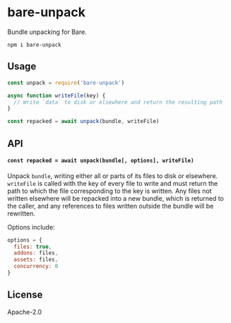 # bare-unpack

Bundle unpacking for Bare.

```
npm i bare-unpack
```

## Usage

```js
const unpack = require('bare-unpack')

async function writeFile(key) {
  // Write `data` to disk or elsewhere and return the resulting path
}

const repacked = await unpack(bundle, writeFile)
```

## API

#### `const repacked = await unpack(bundle[, options], writeFile)`

Unpack `bundle`, writing either all or parts of its files to disk or elsewhere. `writeFile` is called with the key of every file to write and must return the path to which the file corresponding to the key is written. Any files not written elsewhere will be repacked into a new bundle, which is returned to the caller, and any references to files written outside the bundle will be rewritten.

Options include:

```js
options = {
  files: true,
  addons: files,
  assets: files,
  concurrency: 0
}
```

## License

Apache-2.0
